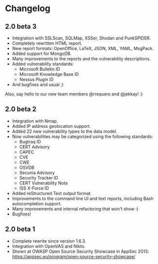 Changelog
=========

2.0 beta 3
------------

- Integration with SSLScan, SQLMap, XSSer, Shodan and PunkSPIDER.
- Completely rewritten HTML report.
- New report formats: OpenOffice, LaTeX, JSON, XML, YAML, MsgPack.
- Added support for MongoDB.
- Many improvements to the reports and the vulnerability descriptions.
- Added vulnerability standards:
  * Microsoft Bulletin ID
  * Microsoft Knowledge Base ID
  * Nessus Plugin ID
- And bugfixes and usual ;)

Also, say hello to our new team members @rrequero and @jekkay! :)

2.0 beta 2
------------

- Integration with Nmap.
- Added IP address geolocation support.
- Added 22 new vulnerability types to the data model.
- Now vulnerabilities may be categorized using the following standards:
  * Bugtraq ID
  * CERT Advisory
  * CAPEC
  * CVE
  * CWE
  * OSVDB
  * Secunia Advisory
  * Security Tracker ID
  * CERT Vulnerability Note
  * ISS X-Force ID
- Added reStructured Text output format.
- Improvements to the command line UI and text reports, including Bash autocompletion support.
- Many improvements and internal refactoring that won't show :)
- Bugfixes!

2.0 beta 1
------------

- Complete rewrite since version 1.6.3.
- Integration with OpenVAS and Nikto.
- Shown at OWASP Open Source Security Showcase in AppSec 2013: https://appsec.eu/program/open-source-security-showcase/
